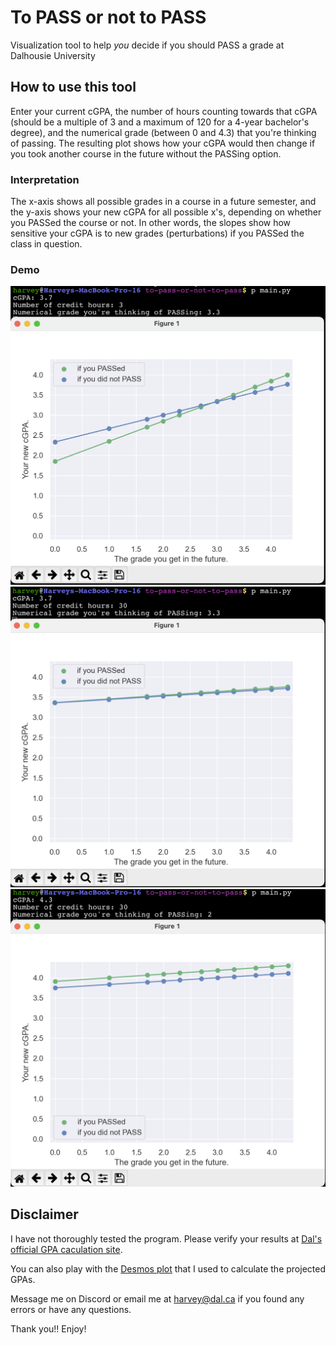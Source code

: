 # To PASS or not to PASS
Visualization tool to help *you* decide if you should PASS a grade at Dalhousie University

## How to use this tool

Enter your current cGPA, the number of hours counting towards that cGPA (should be a multiple of 3 and a maximum of 120 for a 4-year bachelor's degree), and the numerical grade (between 0 and 4.3) that you're thinking of passing. The resulting plot shows how your cGPA would then change if you took another course in the future without the PASSing option.

### Interpretation

The x-axis shows all possible grades in a course in a future semester, and the y-axis shows your new cGPA for all possible x's, depending on whether you PASSed the course or not. In other words, the slopes show how sensitive your cGPA is to new grades (perturbations) if you PASSed the class in question.

### Demo

![alt text](https://github.com/harvey2phase/to-pass-or-not-to-pass/blob/main/demos/1.png)
![alt text](https://github.com/harvey2phase/to-pass-or-not-to-pass/blob/main/demos/2.png)
![alt text](https://github.com/harvey2phase/to-pass-or-not-to-pass/blob/main/demos/3.png)


## Disclaimer

I have not thoroughly tested the program. Please verify your results at [Dal's official GPA caculation site](https://www.dal.ca/campus_life/academic-support/grades-and-student-records/gpa-calculator.html).

You can also play with the [Desmos plot](https://www.desmos.com/calculator/tz9tp81hqi) that I used to calculate the projected GPAs.

Message me on Discord or email me at harvey@dal.ca if you found any errors or have any questions.

Thank you!! Enjoy!
